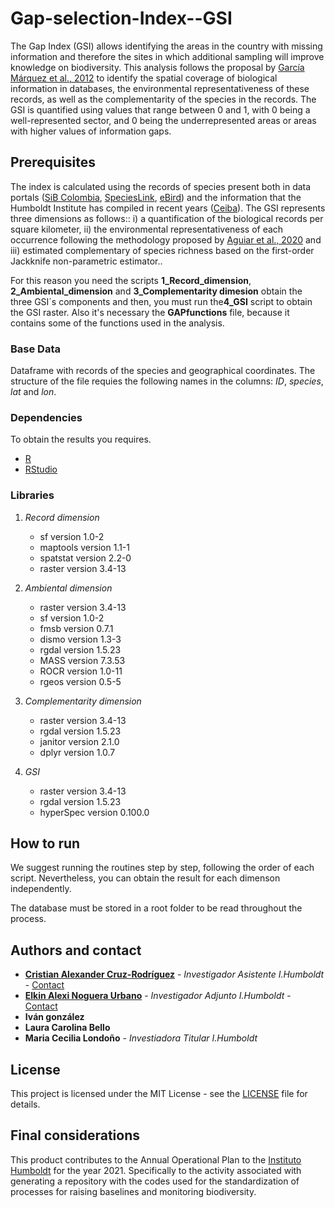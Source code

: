 # Gap-selection-Index--GSI

The Gap Index (GSI) allows identifying the areas in the country with missing information and therefore the sites in which additional sampling will improve knowledge on biodiversity. This analysis follows the proposal by [García Márquez et al., 2012](http://www.biodiversity-plants.de/biodivers_ecol/article_meta.php?DOI=10.7809/b-e.00057) to identify the spatial coverage of biological information in databases, the environmental representativeness of these records, as well as the complementarity of the species in the records. The GSI is quantified using values ​​that range between 0 and 1, with 0 being a well-represented sector, and 0 being the underrepresented areas or areas with higher values of information gaps.

## Prerequisites

The index is calculated using the records of species present both in data portals ([SiB Colombia](https://sibcolombia.net/), [SpeciesLink](http://splink.cria.org.br/), [eBird](https://ebird.org/home)) and the information that the Humboldt Institute has compiled in recent years ([Ceiba](http://i2d.humboldt.org.co/ceiba/)). The GSI represents three dimensions as follows:: i) a quantification of the biological records per square kilometer, ii) the environmental representativeness of each occurrence following the methodology proposed by [Aguiar et al., 2020](https://onlinelibrary.wiley.com/doi/full/10.1111/ddi.13137) and iii) estimated complementary of species richness based on the first-order Jackknife non-parametric estimator.. 

For this reason you need the scripts **1_Record_dimension**, **2_Ambiental_dimension** and **3_Complementarity dimesion** obtain the three GSI´s components and then, you must run the**4_GSI** script to obtain the GSI raster. Also it's necessary the **GAPfunctions** file, because it contains some of the functions used in the analysis.


### Base Data

Dataframe with records of the species and geographical coordinates. The structure of the file requies the following names in the columns: _ID_, _species_, _lat_ and _lon_.

### Dependencies

To obtain the results you requires. 

* [R](https://cran.r-project.org/mirrors.html)
* [RStudio](https://www.rstudio.com/products/rstudio/download/#download)

### Libraries

1. _Record dimension_
   - sf version 1.0-2 
   - maptools version 1.1-1
   - spatstat version 2.2-0
   - raster version 3.4-13

2. _Ambiental dimension_
   - raster version 3.4-13
   - sf version 1.0-2
   - fmsb version 0.7.1
   - dismo version 1.3-3
   - rgdal version 1.5.23
   - MASS version 7.3.53
   - ROCR version 1.0-11
   - rgeos version 0.5-5

3. _Complementarity dimension_
   - raster version 3.4-13
   - rgdal version 1.5.23
   - janitor version 2.1.0
   - dplyr version 1.0.7

4. _GSI_
   - raster version 3.4-13
   - rgdal version 1.5.23
   - hyperSpec version 0.100.0


## How to run

We suggest running the routines step by step, following the order of each script. Nevertheless, you can obtain the result for each dimenson independently. 

The database must be stored in a root folder to be read throughout the process.

 ## Authors and contact
 
* **[Cristian Alexander Cruz-Rodríguez](https://github.com/crcruzr)** - *Investigador Asistente I.Humboldt* -  [Contact](ccruz@humboldt.org.co)
* **[Elkin Alexi Noguera Urbano](https://github.com/elkalexno)** - *Investigador Adjunto I.Humboldt* - [Contact](enoguera@humboldt.org.co)
* **Iván gonzález**
* **Laura Carolina Bello**
* **Maria Cecilia Londoño** - *Investiadora Titular I.Humboldt*  

## License

This project is licensed under the MIT License - see the [LICENSE](https://github.com/crcruzr/Gap-selection-Index--GSI/blob/main/LICENSE) file for details.

## Final considerations

This product contributes to the Annual Operational Plan to the [Instituto Humboldt](http://www.humboldt.org.co/es/) for the year 2021. Specifically to the activity associated with generating a repository with the codes used for the standardization of processes for raising baselines and monitoring biodiversity.
